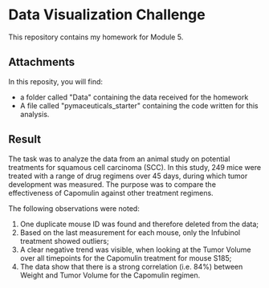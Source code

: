 # Data Visualization Challenge
This repository contains my homework for Module 5.

## Attachments
In this reposity, you will find:
- a folder called "Data" containing the data received for the homework
- A file called "pymaceuticals_starter" containing the code written for this analysis.

## Result
The task was to analyze the data from an animal study on potential treatments for squamous cell carcinoma (SCC). In this study, 249 mice were treated with a range of drug regimens over 45 days, during which tumor development was measured. The purpose was to compare the effectiveness of Capomulin against other treatment regimens.

The following observations were noted:
1. One duplicate mouse ID was found and therefore deleted from the data;
1. Based on the last measurement for each mouse, only the Infubinol treatment showed outliers;
2. A clear negative trend was visible, when looking at the Tumor Volume over all timepoints for the Capomulin treatment for mouse S185;
3. The data show that there is a strong correlation (i.e. 84%) between Weight and Tumor Volume for the Capomulin regimen.

